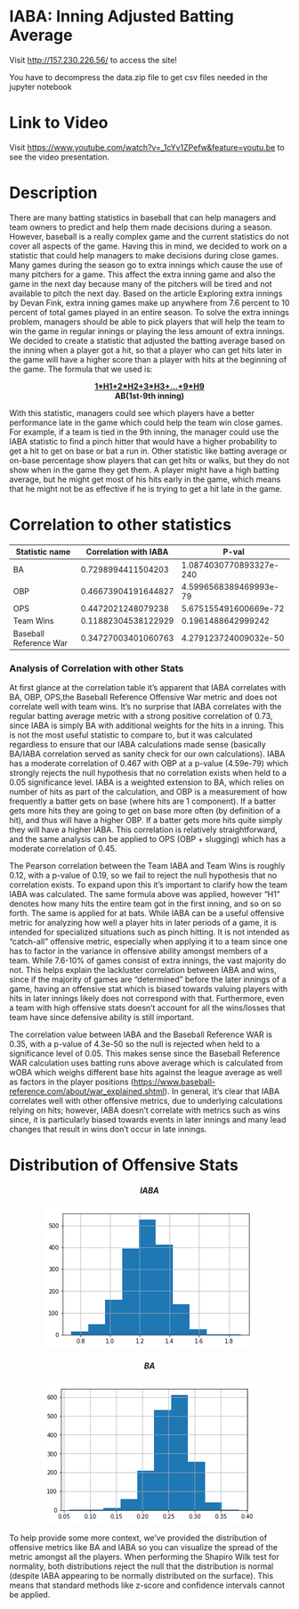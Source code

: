 # IABA: Inning Adjusted Batting Average

Visit http://157.230.226.56/ to access the site!

You have to decompress the data.zip file to get csv files needed in the jupyter notebook

# Link to Video

Visit https://www.youtube.com/watch?v=_1cYv1ZPefw&feature=youtu.be to see the video presentation.

# Description
There are many batting statistics in baseball that can help managers and team owners to predict and help them made decisions during a season. However, baseball is a really complex game and the current statistics do not cover all aspects of the game. Having this in mind, we decided to work on a statistic that could help managers to make decisions during close games. Many games during the season go to extra innings which cause the use of many pitchers for a game. This affect the extra inning game and also the game in the next day because many of the pitchers will be tired and not available to pitch the next day. Based on the article Exploring extra innings by Devan Fink, extra inning games make up anywhere from 7.6 percent to 10 percent of total games played in an entire season. To solve the extra innings problem, managers should be able to pick players that will help the team to win the game in regular innings or playing the less amount of extra innings. We decided to create a statistic that adjusted the batting average based on the inning when a player got a hit, so that a player who can get hits later in the game will have a higher score than a player with hits at the beginning of the game. The formula that we used is:
<p align="center">
  <strong><ins>1*H1+2*H2+3*H3+...+9*H9</ins><br>
   AB(1st-9th inning)</strong>
</p>
With this statistic, managers could see which players have a better performance late in the game which could help the team win close games. For example, if a team is tied in the 9th inning, the manager could use the IABA statistic to find a pinch hitter that would have a higher probability to get a hit to get on base or bat a run in. Other statistic like batting average or on-base percentage show players that can get hits or walks, but they do not show when in the game they get them. A player might have a high batting average, but he might get most of his hits early in the game, which means that he might not be as effective if he is trying to get a hit late in the game.
 
# Correlation to other statistics
| Statistic name | Correlation with IABA | P-val |
|---|---|---|
| BA | 0.7298994411504203 | 1.0874030770893327e-240 |
| OBP | 0.46673904191644827 | 4.5996568389469993e-79 |
| OPS | 0.4472021248079238 | 5.675155491600669e-72 |
| Team Wins | 0.11882304538122929 | 0.1961488642999242 |
| Baseball Reference War | 0.34727003401060763 | 4.279123724009032e-50 |

### Analysis of Correlation with other Stats
At first glance at the correlation table it’s apparent that IABA correlates with BA, OBP, OPS,the Baseball Reference Offensive War metric and does not correlate well with team wins. It’s no surprise that IABA correlates with the regular batting average metric with a strong positive correlation of 0.73, since IABA is simply BA with additional weights for the hits in a inning. This is not the most useful statistic to compare to, but it was calculated regardless to ensure that our IABA calculations made sense (basically BA/IABA correlation served as sanity check for our own calculations). IABA has a moderate correlation of 0.467 with OBP at a p-value (4.59e-79) which strongly rejects the null hypothesis that no correlation exists when held to a 0.05 significance level. IABA is a weighted extension to BA, which relies on number of hits as part of the calculation, and OBP is a measurement of how frequently a batter gets on base (where hits are 1 component). If a batter gets more hits they are going to get on base more often (by definition of a hit), and thus will have a higher OBP. If a batter gets more hits quite simply they will have a higher IABA. This correlation is relatively straightforward, and the same analysis can be applied  to OPS (OBP + slugging) which has a moderate correlation of 0.45. 

The Pearson correlation between the Team IABA and Team Wins is roughly 0.12, with a p-value of 0.19, so we fail to reject the null hypothesis that no correlation exists. To expand upon this it’s important to clarify how the team IABA was calculated. The same formula above was applied, however “H1” denotes how many hits the entire team got in the first inning, and so on so forth. The same is applied for at bats. While IABA can be a useful offensive metric for analyzing how well a player hits in later periods of a game, it is intended for specialized situations such as pinch hitting. It is not intended as “catch-all” offensive metric, especially when applying it to a team since one has to factor in the variance in offensive ability amongst members of a team. While 7.6-10% of games consist of extra innings, the vast majority do not. This helps explain the lackluster correlation between IABA and wins, since if the majority of games are “determined” before the later innings of a game, having an offensive stat which is biased towards valuing players with hits in later innings likely does not correspond with that. Furthermore, even a team with high offensive stats doesn’t account for all the wins/losses that team have since defensive ability is still important. 

The correlation value between IABA and the Baseball Reference WAR is 0.35, with a p-value of 4.3e-50 so the null is rejected when held to a significance level of 0.05. This makes sense since the Baseball Reference WAR calculation uses batting runs above average which is calculated from wOBA which weighs different base hits against the league average as well as factors in the player positions (https://www.baseball-reference.com/about/war_explained.shtml).
In general, it’s clear that IABA correlates well with other offensive metrics, due to underlying calculations relying on hits; however, IABA doesn’t correlate with metrics such as wins since, it is particularly biased towards events in later innings and many lead changes that result in wins don’t occur in late innings.

# Distribution of Offensive Stats
<p align="center">
  <h5 align="center"> IABA </h5>
</p>
<p align="center">
  <img src="iaba.png" title="IABA">
</p>
<p align="center">
  <h5 align="center"> BA </h5>
</p>
<p align="center">
  <img src="ba.png" title="BA">
</p>

To help provide some more context, we’ve provided the distribution of offensive metrics like BA and IABA so you can visualize the spread of the metric amongst all the players. When performing the Shapiro Wilk test for normality, both distributions  reject the null that the distribution is normal (despite IABA appearing to be normally distributed on the surface). This means that standard methods like z-score and confidence intervals cannot be applied.
